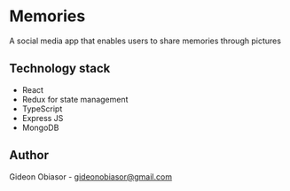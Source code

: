 # Memories

A social media app that enables users to share memories through pictures

## Technology stack

- React
- Redux for state management
- TypeScript
- Express JS
- MongoDB

## Author

Gideon Obiasor - gideonobiasor@gmail.com
